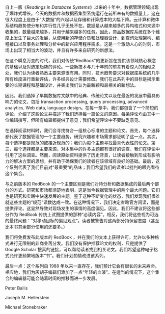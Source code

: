 自上一版《*Readings in Database Systems*》以来的十年中，数据管理领域出现了爆炸式增长。今天的数据库和数据密集型系统运行在前所未有的数据量上，这在很大程度上是由于“大数据”的兴起以及存储和计算成本的大幅下降。云计算和微体系结构趋势使分布和并行性几乎无处不在。数据是从越来越多的异构格式和来源中收集的，数量越来越多，并用于越来越多的任务。因此，商品数据库系统在多个维度上发生了巨大的发展，从使用新的存储介质和处理器设计，到查询处理架构、编程接口以及事务处理和分析中的新兴应用程序需求。这是一个激动人心的时刻，市场上出现了相当大的波动，并且有许多来自研究的新想法。

在这个瞬息万变的时代，我们对传统“RedBook”的更新旨在提供该领域核心概念的基础以及对选定趋势的评论。一些新技术与几十年前的前辈有着惊人的相似之处，我们认为读者熟悉主要来源很有用。同时，技术趋势要求对数据库系统的几乎所有维度进行重新评估，许多经典设计需要修改。我们在此系列中的目标是揭示重要的长期课程和基础设计，并突出我们认为最新颖和最相关的新想法。

因此，我们选择了早期数据库文献中的经典、传统论文以及在最近的发展中最具影响力的论文，包括 transaction processing, query processing, advanced analytics, Web data, language design。在每一章中，我们都包含了一个简短的评论，介绍了这些论文并描述了我们选择每一篇论文的原因。每条评论均由其中一位编辑撰写，但所有编辑都提供了意见；我们希望评论中不要缺乏意见。

在选择阅读材料时，我们会寻找符合一组核心标准的主题和论文。首先，每个选择都代表了数据管理的一个主要趋势，研究兴趣和市场需求都证明了这一点。其次，每个选择都是规范的或接近规范的；我们为每个主题寻找最具代表性的论文。第三，每个选择都是主要来源。对本集中的许多主题都有很好的调查，我们在评论中引用了这些调查。然而，阅读原始资料提供了历史背景，让读者接触到形成有影响力的解决方案的思想，并有助于确保我们的读者在该领域有良好的基础。最后，这个系列代表了我们目前对“最重要”的品味；我们希望我们的读者以批判的眼光看待这个集合。

与之前版本的 RedBook 的一个主要区别是我们对待分析和数据集成的最后两个部分的方式。研究和市场都清楚地表明，这是当今数据管理中的两个最大问题。它们也是研究和实践中快速发展的主题。鉴于这种不断变化的状态，我们发现我们很难就这些主题的“规范”读数达成一致。在这种情况下，我们决定省略官方阅读，而是提供评论。这显然导致对现场发生的事情的高度偏见。因此，我们不建议将这些部分作为 RedBook  传统上试图提供的那种“必读内容”。相反，我们将这些视为可选的最终问题：“对移动目标的偏见观点”。读者被警告对这两部分持保留态度（甚至比本书其余部分使用的还要多。）

我们将免费发布此版本的 RedBook ，并在我们的文本上获得许可，允许以多种格式进行无限制的非商业再分发。我们没有保护推荐论文的权利，只是提供了 Google Scholar 搜索的链接，可以帮助读者找到相关论文。我们希望这种电子格式允许更频繁地版本“书”。我们计划酌情改进该系列。

最后一点：这个系列自 1988 年以来一直存在，我们预计它会有很长的未来寿命。相应地，我们为灰胡子编辑们添加了一点“年轻的血液”。在适当的情况下，这个集合的编辑器可能会随着时间的推移而进一步发展。




Peter Bailis

Joseph M. Hellerstein

Michael Stonebraker
